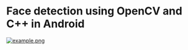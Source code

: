 # Face detection using OpenCV and C++ in Android
[![example.png](https://s22.postimg.cc/4z6av150x/example.png)](https://postimg.cc/image/gbiwctdpp/)
